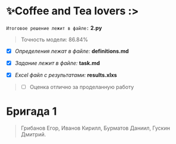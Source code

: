 # ✨Coffee and Tea lovers :>
`Итоговое решение лежит в файле:` **2.py**
> Точность модели: 86.84%

- [x] *Определения лежат в файле:* **definitions.md**

- [x] *Задание лежит в файле:* **task.md**

- [x] *Excel файл с результатами:* **results.xlxs**

> - [ ] Оценка отлично за проделанную работу

# Бригада 1
> Грибанов Егор,
> Иванов Кирилл,
> Бурматов Даниил,
> Гускин Дмитрий.
